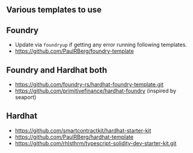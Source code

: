 ## Various templates to use

## Foundry

- Update via `foundryup` if getting any error running following templates.
- https://github.com/PaulRBerg/foundry-template

## Foundry and Hardhat both

- https://github.com/foundry-rs/hardhat-foundry-template.git
- https://github.com/primitivefinance/hardhat-foundry (inspired by seaport)

## Hardhat

- https://github.com/smartcontractkit/hardhat-starter-kit
- https://github.com/PaulRBerg/hardhat-template
- https://github.com/rhlsthrm/typescript-solidity-dev-starter-kit.git
